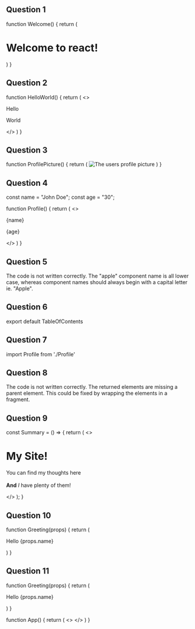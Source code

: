 ## Question 1

function Welcome() {
    return (
        <h1>Welcome to react!</h1>
    )
}

## Question 2

function HelloWorld() {
    return (
        <>
        <p>Hello</p>
        <p>World</p>
        </>
    )
}

## Question 3

function ProfilePicture() {
    return (
        <img src='../assets/images/profile-picture.jpg' alt='The users profile picture'/>
    )
}

## Question 4

const name = "John Doe";
const age = "30";

function Profile() {
    return (
        <>
        <p>{name}</p>
        <p>{age}</p>
        </>
    )
}

## Question 5

The code is not written correctly.  The "apple" component name is all lower case, whereas component names should always begin with a capital letter ie. "Apple".

## Question 6

export default TableOfContents

## Question 7

import Profile from './Profile'

## Question 8

The code is not written correctly.  The returned elements are missing a parent element.  This could be fixed by wrapping the elements in a fragment.

## Question 9

const Summary = () => {
  return (
    <>
      <div className="title">
        <h1>My Site!</h1>
      </div>
      <p className="description">
        You can find my thoughts here
        <br/><br/>
        <b>And</b> <i>I</i> have plenty of them!
      </p>
    </>
  );
}

## Question 10

function Greeting(props) {
    return (
        <p>Hello {props.name}</p>
    )
}

## Question 11

function Greeting(props) {
    return (
        <p>Hello {props.name}</p>
    )
}

function App() {
    return (
        <>
        <Greeting name="Eugene"/>
        </>
    )
}